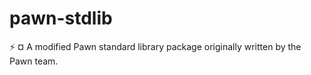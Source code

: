 # pawn-stdlib
:zap: ¤ A modified Pawn standard library package originally written by the Pawn team.

